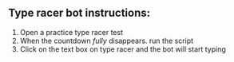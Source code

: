 ## Type racer bot instructions: 
1. Open a practice type racer test
2. When the countdown *fully* disappears. run the script
3. Click on the text box on type racer and the bot will start typing